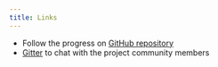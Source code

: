 ```yaml
---
title: Links
---
```


- Follow the progress on [GitHub repository](https://github.com/nem-toolchain/nem-toolchain)
- [Gitter](https://gitter.im/nem-toolchain/Lobby) to chat with the project community members
